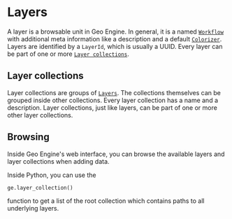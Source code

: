 # Layers

A layer is a browsable unit in Geo Engine.
In general, it is a named [`Workflow`](../api/workflows.md) with additional meta information like a description and a default [`Colorizer`](../datatypes/colorizer.md).
Layers are identified by a `LayerId`, which is usually a UUID.
Every layer can be part of one or more [`Layer collections`](./layers.md#layer-collections).

## Layer collections

Layer collections are groups of [`Layers`](./layers.md).
The collections themselves can be grouped inside other collections.
Every layer collection has a name and a description.
Layer collections, just like layers, can be part of one or more other layer collections.

## Browsing

Inside Geo Engine's web interface, you can browse the available layers and layer collections when adding data.

Inside Python, you can use the

```python
ge.layer_collection()
```

function to get a list of the root collection which contains paths to all underlying layers.
